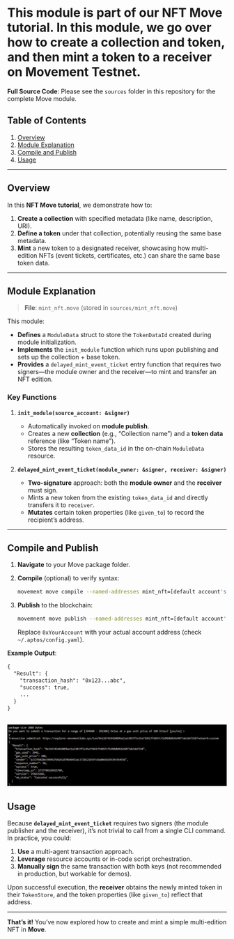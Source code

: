 # This module is part of our NFT Move tutorial. In this module, we go over how to create a collection and token, and then mint a token to a receiver on Movement Testnet.

**Full Source Code**: Please see the `sources` folder in this repository for the complete Move module.

## Table of Contents

1. [Overview](#overview)  
2. [Module Explanation](#module-explanation)  
3. [Compile and Publish](#compile-and-publish)  
4. [Usage](#usage)  

---

## Overview

In this **NFT Move tutorial**, we demonstrate how to:

1. **Create a collection** with specified metadata (like name, description, URI).  
2. **Define a token** under that collection, potentially reusing the same base metadata.  
3. **Mint** a new token to a designated receiver, showcasing how multi-edition NFTs (event tickets, certificates, etc.) can share the same base token data.

---

## Module Explanation

> **File**: `mint_nft.move` (stored in `sources/mint_nft.move`)

This module:

- **Defines** a `ModuleData` struct to store the `TokenDataId` created during module initialization.  
- **Implements** the `init_module` function which runs upon publishing and sets up the collection + base token.  
- **Provides** a `delayed_mint_event_ticket` entry function that requires two signers—the module owner and the receiver—to mint and transfer an NFT edition.

### Key Functions

1. **`init_module(source_account: &signer)`**  
   - Automatically invoked on **module publish**.  
   - Creates a new **collection** (e.g., “Collection name”) and a **token data** reference (like “Token name”).  
   - Stores the resulting `token_data_id` in the on-chain `ModuleData` resource.

2. **`delayed_mint_event_ticket(module_owner: &signer, receiver: &signer)`**  
   - **Two-signature** approach: both the **module owner** and the **receiver** must sign.  
   - Mints a new token from the existing `token_data_id` and directly transfers it to `receiver`.  
   - **Mutates** certain token properties (like `given_to`) to record the recipient’s address.

---

## Compile and Publish

1. **Navigate** to your Move package folder.  
2. **Compile** (optional) to verify syntax:
   ```bash
   movement move compile --named-addresses mint_nft=[default account's address]
   ```

3. **Publish** to the blockchain:
   ```bash
   movemnent move publish --named-addresses mint_nft=[default account's address]
   ```
   Replace `0xYourAccount` with your actual account address (check `~/.aptos/config.yaml`).


**Example Output**:
```
{
  "Result": {
    "transaction_hash": "0x123...abc",
    "success": true,
    ...
  }
}
```
![Success](./screenshots/success.png)
---

## Usage

Because **`delayed_mint_event_ticket`** requires two signers (the module publisher and the receiver), it’s not trivial to call from a single CLI command. In practice, you could:

1. **Use** a multi-agent transaction approach.  
2. **Leverage** resource accounts or in-code script orchestration.  
3. **Manually sign** the same transaction with both keys (not recommended in production, but workable for demos).

Upon successful execution, the **receiver** obtains the newly minted token in their `TokenStore`, and the token properties (like `given_to`) reflect that address.


---

**That’s it!** You’ve now explored how to create and mint a simple multi-edition NFT in **Move**. 